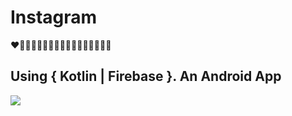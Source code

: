 # Instagram
❤️📱💩👻🎃👰🏼🥷🏼🦹🧛🙋💃🏼🕺🏼👯
## Using { Kotlin | Firebase }. An Android App
<img src="https://github.com/Kaustav1999paul/Instagram/blob/main/instagram.png"/>
